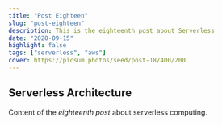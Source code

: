 ```yaml
---
title: "Post Eighteen"
slug: "post-eighteen"
description: This is the eighteenth post about Serverless
date: "2020-09-15"
highlight: false
tags: ["serverless", "aws"]
cover: https://picsum.photos/seed/post-18/400/200
---
```


## Serverless Architecture

Content of the _eighteenth post_ about serverless computing.

<!-- Generated by Copilot -->
